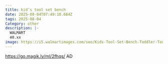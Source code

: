 ```yaml
---
title: kid’s tool set bench
date: 2025-08-04T07:49:10.684Z
tags: 2025-08-04
Category: other
description: |-
  WALMART
  40.xx
image: https://i5.walmartimages.com/seo/Kids-Tool-Set-Bench-Toddler-Tool-Set-Workbench-with-Realistic-Tools-and-Electric-Drill-STEM-Pretend-Play-Learning-Gift-Toy-for-Kids-Boys-Girls_0fdacb23-5367-4a83-afc0-e9cc9ef18459.cf76dc94709b52e79f8cc183b2d3bd6f.png?odnHeight=573&odnWidth=573&odnBg=FFFFFF
---
```

https://go.magik.ly/ml/2fhqs/
AD